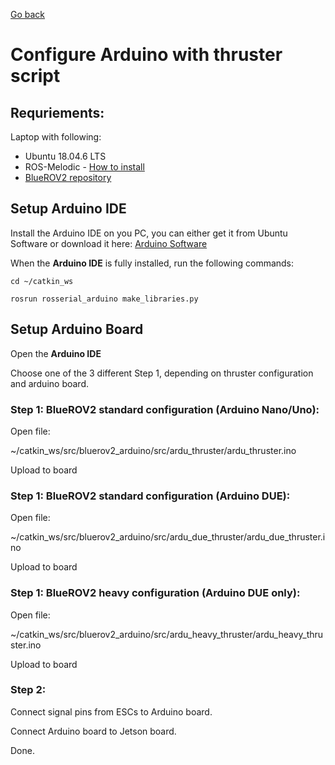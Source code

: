[Go back](../README.md)

# <b>Configure Arduino with thruster script</b>

## <b>Requriements:</b>
Laptop with following:
* Ubuntu 18.04.6 LTS
* ROS-Melodic - [How to install](Install_ROS.md)
* [BlueROV2 repository](https://github.com/AAU-Underwater-Robot-Lab/ROS_BlueROV2)


## <b>Setup Arduino IDE</b>
Install the Arduino IDE on you PC, you can either get it from Ubuntu Software or download it here: [Arduino Software](https://www.arduino.cc/en/software)

When the <b>Arduino IDE</b> is fully installed, run the following commands:

`cd ~/catkin_ws`

`rosrun rosserial_arduino make_libraries.py`

## <b>Setup Arduino Board</b>
Open the <b>Arduino IDE</b>

Choose one of the 3 different Step 1, depending on thruster configuration and arduino board.

### <b>Step 1: BlueROV2 standard configuration (Arduino Nano/Uno):</b>
Open file:

~/catkin_ws/src/bluerov2_arduino/src/ardu_thruster/ardu_thruster.ino

Upload to board

### <b>Step 1: BlueROV2 standard configuration (Arduino DUE):</b>
Open file:

~/catkin_ws/src/bluerov2_arduino/src/ardu_due_thruster/ardu_due_thruster.ino

Upload to board

### <b>Step 1: BlueROV2 heavy configuration (Arduino DUE only):</b>
Open file:

~/catkin_ws/src/bluerov2_arduino/src/ardu_heavy_thruster/ardu_heavy_thruster.ino

Upload to board

### <b>Step 2:</b>
Connect signal pins from ESCs to Arduino board.

Connect Arduino board to Jetson board.

Done.
